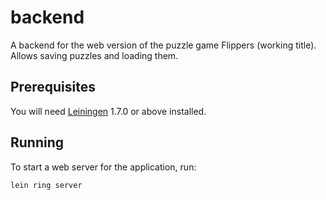 # backend

A backend for the web version of the puzzle game Flippers (working title).
Allows saving puzzles and loading them.

## Prerequisites

You will need [Leiningen][1] 1.7.0 or above installed.

[1]: https://github.com/technomancy/leiningen

## Running

To start a web server for the application, run:

    lein ring server
